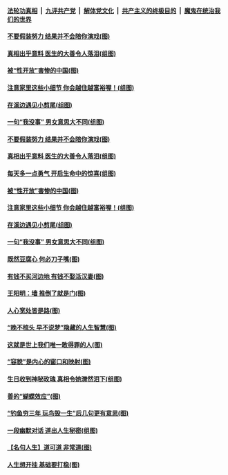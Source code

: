 ####  [法轮功真相](../../../../basic/blob/master/README.md?t=08261752) &nbsp;|&nbsp; [九评共产党](../../../../9ping.md/blob/master/README.md?t=08261752) &nbsp;|&nbsp; [解体党文化](../../../../jtdwh.md/blob/master/README.md?t=08261752)  &nbsp;|&nbsp; [共产主义的终极目的](../../../../gczydzjmd.md/blob/master/README.md?t=08261752) &nbsp;|&nbsp; [魔鬼在统治我们的世界](../../../../mgztzwmdsj.md/blob/master/README.md?t=08261752) 

#### [不要假装努力 结果并不会陪你演戏(图)](../pages/p8/904617.md?t=08261752) 

#### [真相出乎意料 医生的大善令人落泪(组图)](../pages/p8/905055.md?t=08261752) 

#### [被“性开放”害惨的中国(图)](../pages/p8/904967.md?t=08261752) 

#### [注意家里这些小细节 你会越住越富裕喔！(组图)](../pages/p8/904807.md?t=08261752) 

#### [在溪边遇见小剪尾(组图)](../pages/p8/904937.md?t=08261752) 

#### [一句“我没事” 男女意思大不同(组图)](../pages/p8/904966.md?t=08261752) 

#### [不要假装努力 结果并不会陪你演戏(图)](../pages/p8/904617.md?t=08261752) 

#### [真相出乎意料 医生的大善令人落泪(组图)](../pages/p8/905055.md?t=08261752) 

#### [每天多一点勇气 开启生命中的惊喜(组图)](../pages/p8/905051.md?t=08261752) 

#### [被“性开放”害惨的中国(图)](../pages/p8/904967.md?t=08261752) 

#### [注意家里这些小细节 你会越住越富裕喔！(组图)](../pages/p8/904807.md?t=08261752) 

#### [在溪边遇见小剪尾(组图)](../pages/p8/904937.md?t=08261752) 

#### [一句“我没事” 男女意思大不同(组图)](../pages/p8/904966.md?t=08261752) 

#### [既然豆腐心 何必刀子嘴(图)](../pages/p8/904877.md?t=08261752) 

#### [有钱不买河边地 有钱不娶活汉妻(图)](../pages/p8/904849.md?t=08261752) 

#### [王阳明：墙 推倒了就是门(图)](../pages/p8/904414.md?t=08261752) 

#### [人心宽处皆是路(图)](../pages/p8/904419.md?t=08261752) 

#### [“晚不梳头 早不说梦”隐藏的人生智慧(图)](../pages/p8/904821.md?t=08261752) 

#### [这就是世上我们唯一敢得罪的人(图)](../pages/p8/904470.md?t=08261752) 

#### [“容貌”是内心的窗口和映射(图)](../pages/p8/904657.md?t=08261752) 

#### [生日收到神秘玫瑰 真相令她潸然泪下(组图)](../pages/p8/904812.md?t=08261752) 

#### [善的“蝴蝶效应”(图)](../pages/p8/904395.md?t=08261752) 

#### [“钓鱼穷三年 玩鸟毁一生”后几句更有意思(图)](../pages/p8/904682.md?t=08261752) 

#### [一段幽默对话 道出人生秘密(组图)](../pages/p8/904396.md?t=08261752) 

#### [【名句人生】道可道 非常道(图)](../pages/p8/903936.md?t=08261752) 

#### [人生想开挂 基础要打稳(图)](../pages/p8/904386.md?t=08261752) 

